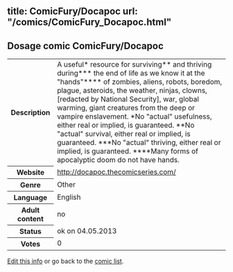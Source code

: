 title: ComicFury/Docapoc
url: "/comics/ComicFury_Docapoc.html"
---
Dosage comic ComicFury/Docapoc
-----------------------------------------

<p id="msg"></p>
<script type="text/javascript">
if (window.location.search === '?edit_info_mail=sent_ok') {
  var elem = document.getElementById("msg");
  elem.innerHTML = 'Edited information sucessfully sent for review, which is usually done daily. Thanks!';
  elem.className = 'ok';
}
</script>
<table class="comicinfo">
<tr>
<th>Description</th><td>A useful* resource for surviving** and thriving during*** the end of life as we know it at the &quot;hands&quot;**** of zombies, aliens, robots, boredom, plague, asteroids, the weather, ninjas, clowns, [redacted by National Security], war, global warming, giant creatures from the deep or vampire enslavement. *No &quot;actual&quot; usefulness, either real or implied, is guaranteed. **No &quot;actual&quot; survival, either real or implied, is guaranteed. ***No &quot;actual&quot; thriving, either real or implied, is guaranteed. ****Many forms of apocalyptic doom do not have hands.</td>
</tr>
<tr>
<th>Website</th><td><a href="http://docapoc.thecomicseries.com/">http://docapoc.thecomicseries.com/</a></td>
</tr>
<tr>
<th>Genre</th><td>Other</td>
</tr>
<tr>
<th>Language</th><td>English</td>
</tr>
<tr>
<th>Adult content</th><td>no</td>
</tr>
<tr>
<th>Status</th><td>ok on 04.05.2013</td>
</tr>
<tr>
<th>Votes</th><td>0</td>
</tr>
</table>

[Edit this info](ComicFury_Docapoc_edit.html) or go back to the [comic list](../comic-index.html).
